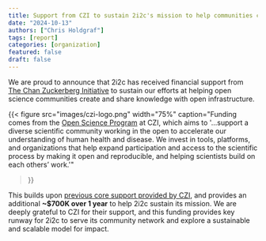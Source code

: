 ```yaml
---
title: Support from CZI to sustain 2i2c's mission to help communities create and share knowledge with open infrastructure
date: "2024-10-13"
authors: ["Chris Holdgraf"]
tags: [report]
categories: [organization]
featured: false
draft: false
---
```


We are proud to announce that 2i2c has received financial support from [The Chan Zuckerberg Initiative](https://chanzuckerberg.com/) to sustain our efforts at helping open science communities create and share knowledge with open infrastructure.

{{< figure
  src="images/czi-logo.png"
  width="75%"
  caption="Funding comes from the [Open Science Program](https://chanzuckerberg.com/science/programs-resources/open-science/) at CZI, which aims to '...support a diverse scientific community working in the open to accelerate our understanding of human health and disease. We invest in tools, platforms, and organizations that help expand participation and access to the scientific process by making it open and reproducible, and helping scientists build on each others’ work.'"
>}}

This builds upon [previous core support provided by CZI](../../2021/czi-core-support/), and provides an additional **~$700K over 1 year** to help 2i2c sustain its mission. We are deeply grateful to CZI for their support, and this funding provides key runway for 2i2c to serve its community network and explore a sustainable and scalable model for impact.
